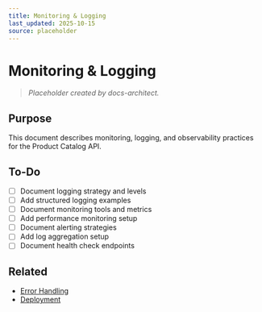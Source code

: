 ```yaml
---
title: Monitoring & Logging
last_updated: 2025-10-15
source: placeholder
---
```


# Monitoring & Logging

> _Placeholder created by docs-architect._

## Purpose

This document describes monitoring, logging, and observability practices for the Product Catalog API.

## To-Do

- [ ] Document logging strategy and levels
- [ ] Add structured logging examples
- [ ] Document monitoring tools and metrics
- [ ] Add performance monitoring setup
- [ ] Document alerting strategies
- [ ] Add log aggregation setup
- [ ] Document health check endpoints

## Related

- [Error Handling](../02-API/Errors.md)
- [Deployment](../01-Architecture/Deployment.md)
